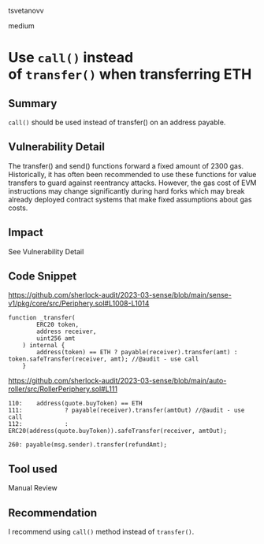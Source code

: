 tsvetanovv

medium

# Use `call()` instead of `transfer()` when transferring ETH

## Summary
`call()` should be used instead of transfer() on an address payable.

## Vulnerability Detail
The transfer() and send() functions forward a fixed amount of 2300 gas. Historically, it has often been recommended to use these functions for value transfers to guard against reentrancy attacks. However, the gas cost of EVM instructions may change significantly during hard forks which may break already deployed contract systems that make fixed assumptions about gas costs.

## Impact
See Vulnerability Detail

## Code Snippet
https://github.com/sherlock-audit/2023-03-sense/blob/main/sense-v1/pkg/core/src/Periphery.sol#L1008-L1014
```solidity
function _transfer(
        ERC20 token,
        address receiver,
        uint256 amt
    ) internal {
        address(token) == ETH ? payable(receiver).transfer(amt) : token.safeTransfer(receiver, amt); //@audit - use call
    }

```
https://github.com/sherlock-audit/2023-03-sense/blob/main/auto-roller/src/RollerPeriphery.sol#L111
```solidity
110:	address(quote.buyToken) == ETH
111:            ? payable(receiver).transfer(amtOut) //@audit - use call
112:            : ERC20(address(quote.buyToken)).safeTransfer(receiver, amtOut);

260: payable(msg.sender).transfer(refundAmt);
```

## Tool used

Manual Review

## Recommendation

I recommend using `call()` method instead of `transfer()`.